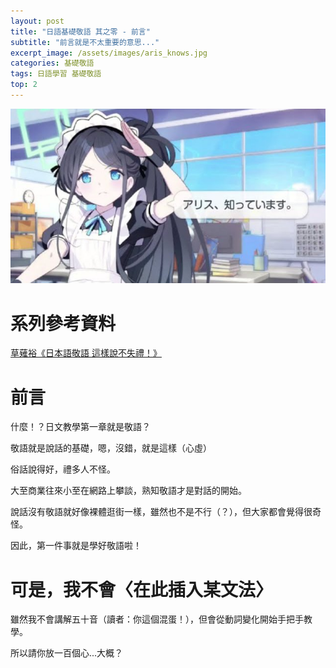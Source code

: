 ```yaml
---
layout: post
title: "日語基礎敬語 其之零 - 前言"
subtitle: "前言就是不太重要的意思..."
excerpt_image: /assets/images/aris_knows.jpg
categories: 基礎敬語
tags: 日語學習 基礎敬語
top: 2
---
```


![banner](/assets/images/aris_knows.jpg)

# 系列參考資料

[草薙裕《日本語敬語 這樣說不失禮！》](https://www.books.com.tw/products/0010359995)


# 前言

什麼！？日文教學第一章就是敬語？

敬語就是說話的基礎，嗯，沒錯，就是這樣（心虛）

俗話說得好，禮多人不怪。

大至商業往來小至在網路上攀談，熟知敬語才是對話的開始。

說話沒有敬語就好像裸體逛街一樣，雖然也不是不行（？），但大家都會覺得很奇怪。

因此，第一件事就是學好敬語啦！

# 可是，我不會〈在此插入某文法〉

雖然我不會講解五十音（讀者：你這個混蛋！），但會從動詞變化開始手把手教學。

所以請你放一百個心...大概？




